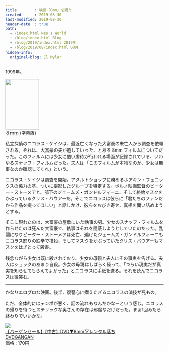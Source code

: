 ```yaml
---
title        : 映画「8mm」を観た
created      : 2019-08-30
last-modified: 2019-08-30
header-date  : true
path:
  - /index.html Neo's World
  - /blog/index.html Blog
  - /blog/2019/index.html 2019年
  - /blog/2019/08/index.html 08月
hidden-info:
  original-blog: El Mylar
---
```


1999年。

<div class="ad-amazon">
  <div class="ad-amazon-image">
    <a href="https://www.amazon.co.jp/dp/B00FIX6120?tag=neos21-22&amp;linkCode=osi&amp;th=1&amp;psc=1">
      <img src="https://m.media-amazon.com/images/I/51lY2KODA0L._SL160_.jpg" width="107" height="160">
    </a>
  </div>
  <div class="ad-amazon-info">
    <div class="ad-amazon-title">
      <a href="https://www.amazon.co.jp/dp/B00FIX6120?tag=neos21-22&amp;linkCode=osi&amp;th=1&amp;psc=1">８ｍｍ (字幕版)</a>
    </div>
  </div>
</div>

私立探偵のニコラス・ケイジは、最近亡くなった大富豪の未亡人から調査を依頼される。それは、大富豪の夫が遺していった、とある 8mm フィルムについてだった。このフィルムには少女に酷い虐待が行われる場面が記録されている、いわゆるスナッフ・フィルムだった。夫人は「このフィルムが本物なのか、少女は無事なのか確認してくれ」という。

ニコラス・ケイジは調査を開始。アダルトショップに務めるホアキン・フェニックスの協力の基、ついに撮影したグループを特定する。ポルノ映画監督のピーター・ストーメアと、部下のジェームズ・ガンドルフィーニ、そして終始マスクをかぶっているクリス・バウアーだ。そこでニコラスは彼らに「君たちのファンだから作品を撮ってほしい」と話しかけ、彼らをおびき寄せ、真相を問い詰めようとする。

そこに現れたのは、大富豪の屋敷にいた執事の男。少女のスナッフ・フィルムを作らせたのは死んだ大富豪で、執事はそれを隠蔽しようとしていたのだった。乱闘になりピーター・ストーメアは死亡、逃げたジェームズ・ガンドルフィーニもニコラス怒りの鉄拳で撲殺、そしてマスクをかぶっていたクリス・バウアーもマスクをはぎとって殺害。

残念ながら少女は既に殺されており、少女の母親と夫人にその事実を告げる。夫人はショックのあまり自殺。少女の母親はしばらく経って、「つらい現実だが真実を知らせてもらえてよかった」とニコラスに手紙を送る。それを読んでニコラスは微笑む。

---

かなりエログロな映画。後半、復讐心に煮えたぎるニコラスの演技が見もの。

ただ、全体的にはテンポが悪く、話の流れもなんだかなーという感じ。ニコラスの帰りを待つヒステリックな奥さんの存在は邪魔なだけだった。まぁ1回みたら終わりでいいかな。

<div class="ad-rakuten">
  <div class="ad-rakuten-image">
    <a href="https://hb.afl.rakuten.co.jp/hgc/g00t7rc2.waxyc827.g00t7rc2.waxyd20d/?pc=https%3A%2F%2Fitem.rakuten.co.jp%2Fdvdgangan%2F10024-016%2F&amp;m=http%3A%2F%2Fm.rakuten.co.jp%2Fdvdgangan%2Fi%2F10057029%2F">
      <img src="https://thumbnail.image.rakuten.co.jp/@0_mall/dvdgangan/cabinet/t21/vt010024.jpg?_ex=128x128">
    </a>
  </div>
  <div class="ad-rakuten-info">
    <div class="ad-rakuten-title">
      <a href="https://hb.afl.rakuten.co.jp/hgc/g00t7rc2.waxyc827.g00t7rc2.waxyd20d/?pc=https%3A%2F%2Fitem.rakuten.co.jp%2Fdvdgangan%2F10024-016%2F&amp;m=http%3A%2F%2Fm.rakuten.co.jp%2Fdvdgangan%2Fi%2F10057029%2F">【バーゲンセール】【中古】DVD▼8mm▽レンタル落ち</a>
    </div>
    <div class="ad-rakuten-shop">
      <a href="https://hb.afl.rakuten.co.jp/hgc/g00t7rc2.waxyc827.g00t7rc2.waxyd20d/?pc=https%3A%2F%2Fwww.rakuten.co.jp%2Fdvdgangan%2F&amp;m=http%3A%2F%2Fm.rakuten.co.jp%2Fdvdgangan%2F">DVDGANGAN</a>
    </div>
    <div class="ad-rakuten-price">価格 : 170円</div>
  </div>
</div>
